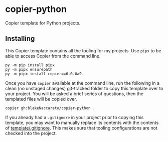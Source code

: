 # copier-python

Copier template for Python projects.

## Installing

This Copier template contains all the tooling for my projects. Use `pipx` to be able to access Copier from the command line.

```Shell
py -m pip install pipx
py -m pipx ensurepath
py -m pipx install copier==6.0.0a9
```

Once you have `copier` available at the command line, run the following in a clean (no unstaged changes) git-tracked folder to copy this template over to your project. You will be asked a brief series of questions, then the templated files will be copied over.

```Shell
copier gh:blakeNaccarato/copier-python .
```

If you already had a `.gitignore` in your project prior to copying this template, you may want to manually replace its contents with the contents of [template/.gitignore](https://raw.githubusercontent.com/blakeNaccarato/copier-python/main/template/.gitignore.jinja). This makes sure that tooling configurations are not checked into the project.
